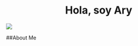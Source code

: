 <div align="center">
    <h1 align="center">Hola, soy Ary</h1>
</div>

<picture align="center">
  <source align="center media="(prefers-color-scheme: dark)" srcset="https://i.imgur.com/j1H5FAF.png">
  <source align="center media="(prefers-color-scheme: light)" srcset="https://i.imgur.com/SxHeDZw.png">
  <img align="center alt="Shows an illustrated sun in light mode and a moon with stars in dark mode." src="https://i.imgur.com/SxHeDZw.png">
</picture>



##About Me
